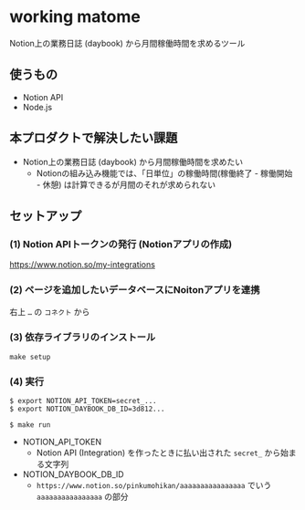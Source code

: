 # working matome

Notion上の業務日誌 (daybook) から月間稼働時間を求めるツール

## 使うもの
* Notion API
* Node.js


## 本プロダクトで解決したい課題
* Notion上の業務日誌 (daybook) から月間稼働時間を求めたい
    * Notionの組み込み機能では、「日単位」の稼働時間(稼働終了 - 稼働開始 - 休憩) は計算できるが月間のそれが求められない


## セットアップ
### (1) Notion APIトークンの発行 (Notionアプリの作成)
https://www.notion.so/my-integrations

### (2) ページを追加したいデータベースにNoitonアプリを連携
右上 `…` の `コネクト` から

### (3) 依存ライブラリのインストール
```
make setup
```

### (4) 実行
```
$ export NOTION_API_TOKEN=secret_...
$ export NOTION_DAYBOOK_DB_ID=3d812...

$ make run
```

* NOTION_API_TOKEN
    * Notion API (Integration) を作ったときに払い出された `secret_` から始まる文字列
* NOTION_DAYBOOK_DB_ID
    * `https://www.notion.so/pinkumohikan/aaaaaaaaaaaaaaaa` でいう `aaaaaaaaaaaaaaaa` の部分
